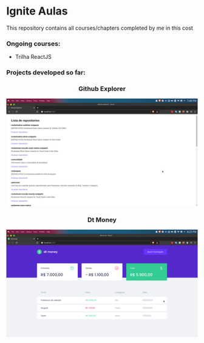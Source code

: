 # Ignite Aulas

This repository contains all courses/chapters completed by me in this cost

### Ongoing courses:

*  Trilha ReactJS

### Projects developed so far:

<h3 align="center" >
  Github Explorer
</h3>

<p align="center">
  <img alt="Preview" src="https://github.com/DAVI-REZENDE/ignite-aulas/blob/main/assets/github_explorer_prev.png" />
</p>

<h3 align="center" >
  Dt Money
</h3>

<p align="center">
  <img alt="Preview" src="https://github.com/DAVI-REZENDE/ignite-aulas/blob/main/assets/dtmoney_prev.png" />
</p>
